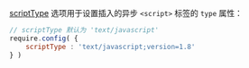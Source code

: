 [scriptType](http://requirejs.org/docs/api.html#config-scriptType) 选项用于设置插入的异步 `<script>` 标签的 `type` 属性：

```js
// scriptType 默认为 'text/javascript'
require.config( {
    scriptType : 'text/javascript;version=1.8'
} )
```
